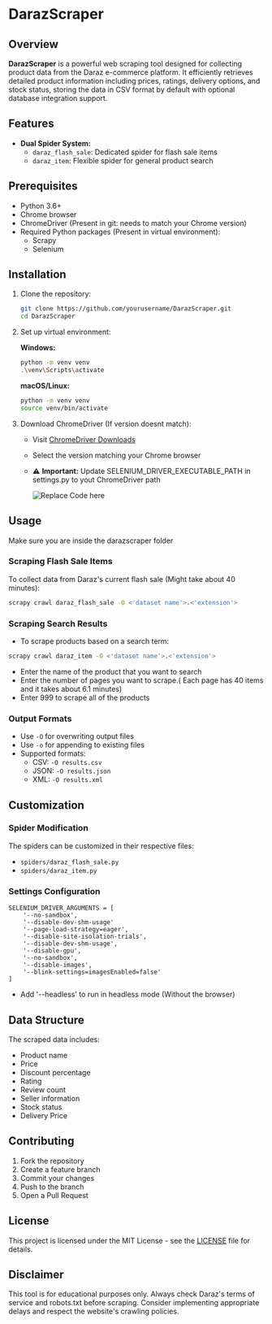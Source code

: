 # DarazScraper

## Overview

**DarazScraper** is a powerful web scraping tool designed for collecting product data from the Daraz e-commerce platform. It efficiently retrieves detailed product information including prices, ratings, delivery options, and stock status, storing the data in CSV format by default with optional database integration support.

## Features

- **Dual Spider System:**
  - `daraz_flash_sale`: Dedicated spider for flash sale items
  - `daraz_item`: Flexible spider for general product search

## Prerequisites

- Python 3.6+
- Chrome browser
- ChromeDriver (Present in git: needs to match your Chrome version)
- Required Python packages (Present in virtual environment):
  - Scrapy
  - Selenium

## Installation

1. Clone the repository:
   ```bash
   git clone https://github.com/yourusername/DarazScraper.git
   cd DarazScraper
   ```

2. Set up virtual environment:

   **Windows:**
   ```bash
   python -m venv venv
   .\venv\Scripts\activate
   ```

   **macOS/Linux:**
   ```bash
   python -m venv venv
   source venv/bin/activate
   ```

4. Download ChromeDriver (If version doesnt match):
   - Visit [ChromeDriver Downloads](https://sites.google.com/chromium.org/driver/)
   - Select the version matching your Chrome browser
   - ⚠️ **Important:** Update SELENIUM_DRIVER_EXECUTABLE_PATH in settings.py to yout ChromeDriver path
  
     ![Replace Code here](https://drive.google.com/uc?id=1pWlTstacCMfH2AHCNFlkWQVx6ej16xo9 "Code Replace")


## Usage
Make sure you are inside the darazscraper folder 

### Scraping Flash Sale Items

To collect data from Daraz's current flash sale (Might take about 40 minutes):

```bash
scrapy crawl daraz_flash_sale -O <'dataset name'>.<'extension'>
```

### Scraping Search Results

- To scrape products based on a search term:

```bash
scrapy crawl daraz_item -O <'dataset name'>.<'extension'>
```
- Enter the name of the product that you want to search 
- Enter the number of pages you want to scrape.( Each page has 40 items and it takes about 6.1 minutes)
- Enter 999 to scrape all of the products


### Output Formats

- Use `-O` for overwriting output files
- Use `-o` for appending to existing files
- Supported formats:
  - CSV: `-O results.csv`
  - JSON: `-O results.json`
  - XML: `-O results.xml`

## Customization

### Spider Modification

The spiders can be customized in their respective files:
- `spiders/daraz_flash_sale.py`
- `spiders/daraz_item.py`


### Settings Configuration

```
SELENIUM_DRIVER_ARGUMENTS = [
    '--no-sandbox', 
    '--disable-dev-shm-usage'
    '--page-load-strategy=eager',
    '--disable-site-isolation-trials',
    '--disable-dev-shm-usage',
    '--disable-gpu',
    '--no-sandbox',
    '--disable-images',
    '--blink-settings=imagesEnabled=false'
]
```
- Add '--headless' to run in headless mode (Without the browser)


## Data Structure

The scraped data includes:
- Product name
- Price
- Discount percentage
- Rating
- Review count
- Seller information
- Stock status
- Delivery Price

## Contributing

1. Fork the repository
2. Create a feature branch
3. Commit your changes
4. Push to the branch
5. Open a Pull Request

## License

This project is licensed under the MIT License - see the [LICENSE](LICENSE) file for details.

## Disclaimer

This tool is for educational purposes only. Always check Daraz's terms of service and robots.txt before scraping. Consider implementing appropriate delays and respect the website's crawling policies.
